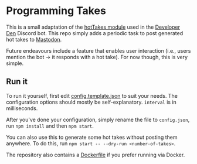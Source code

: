 # Programming Takes

This is a small adaptation of the [hotTakes module](https://github.com/TheDeveloperDen/DevDenBot/blob/master/src/modules/hotTakes/hotTakes.util.ts) used in the [Developer Den](https://developerden.net/) Discord bot. This repo simply adds a periodic task to post generated hot takes to [Mastodon](https://joinmastodon.org).

Future endeavours include a feature that enables user interaction (i.e., users mention the bot -> it responds with a hot take). For now though, this is very simple.

## Run it
To run it yourself, first edit [config.template.json](./config.template.json) to suit your needs. The configuration options should mostly be self-explanatory. `interval` is in milliseconds.

After you've done your configuration, simply rename the file to `config.json`, run `npm install` and then `npm start`.

You can also use this to generate some hot takes without posting them anywhere. To do this, run `npm start -- --dry-run <number-of-takes>`.

The repository also contains a [Dockerfile](./Dockerfile) if you prefer running via Docker.
